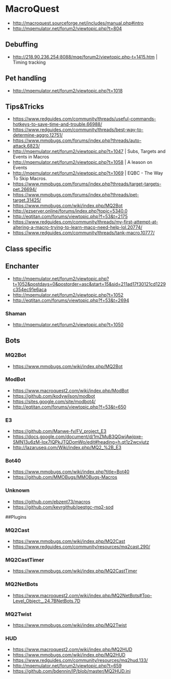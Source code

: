 # MacroQuest
* http://macroquest.sourceforge.net/includes/manual.php#intro
* http://mqemulator.net/forum2/viewtopic.php?t=804

## Debuffing
* http://218.90.236.254:8088/mqe/forum2/viewtopic.php-t=1415.htm | Timing tracking
 

## Pet handling
* http://mqemulator.net/forum2/viewtopic.php?t=1018

## Tips&Tricks
* https://www.redguides.com/community/threads/useful-commands-hotkeys-to-save-time-and-trouble.66988/
* https://www.redguides.com/community/threads/best-way-to-determine-aggro.12751/
* https://www.mmobugs.com/forums/index.php?threads/auto-attack.6823/
* http://mqemulator.net/forum2/viewtopic.php?t=1047 | Subs, Targets and Events in Macros
* http://mqemulator.net/forum2/viewtopic.php?t=1058 | A leason on Events
* http://mqemulator.net/forum2/viewtopic.php?t=1069 | EQBC - The Way To Skip Macros.
* https://www.mmobugs.com/forums/index.php?threads/target-targets-pet.26694/
* https://www.mmobugs.com/forums/index.php?threads/pet-target.31425/
* https://www.mmobugs.com/wiki/index.php/MQ2Bot
* http://ezserver.online/forums/index.php?topic=5340.0
* http://eqtitan.com/forums/viewtopic.php?f=53&t=2175
* https://www.redguides.com/community/threads/my-first-attempt-at-altering-a-macro-trying-to-learn-maco-need-help-lol.20774/
* https://www.redguides.com/community/threads/tank-macro.10777/

## Class specific
 
## Enchanter
* http://mqemulator.net/forum2/viewtopic.php?t=1052&postdays=0&postorder=asc&start=15&sid=211ad17f30121cd1229c354ec91e6aca
* http://mqemulator.net/forum2/viewtopic.php?t=1052
* http://eqtitan.com/forums/viewtopic.php?f=53&t=2694

### Shaman
* http://mqemulator.net/forum2/viewtopic.php?t=1050

## Bots

### MQ2Bot
* https://www.mmobugs.com/wiki/index.php/MQ2Bot

### ModBot
* https://www.macroquest2.com/wiki/index.php/ModBot
* https://github.com/kodywilson/modbot
* https://sites.google.com/site/modbot4/
* http://eqtitan.com/forums/viewtopic.php?f=53&t=650

### E3
* https://github.com/Manwe-fv/FV_project_E3
* https://docs.google.com/document/d/1mZMuB3QGwjAwjpxe-SMN13u6zM-lox7IQPkJTQDomWo/edit#heading=h.qt1z2wcvjutz
* http://lazaruseq.com/Wiki/index.php/MQ2_%2B_E3

### Bot40
* https://www.mmobugs.com/wiki/index.php?title=Bot40
* https://github.com/MMOBugs/MMOBugs-Macros

### Unknown
* https://github.com/ebzent73/macros
* https://github.com/kevrgithub/peqtgc-mq2-sod

##Plugins

### MQ2Cast
* https://www.mmobugs.com/wiki/index.php/MQ2Cast
* https://www.redguides.com/community/resources/mq2cast.290/

### MQ2CastTimer
* https://www.mmobugs.com/wiki/index.php/MQ2CastTimer

### MQ2NetBots
* https://www.macroquest2.com/wiki/index.php/MQ2NetBots#Top-Level_Object:_.24.7BNetBots.7D

### MQ2Twist
* https://www.mmobugs.com/wiki/index.php/MQ2Twist

### HUD
* https://www.macroquest2.com/wiki/index.php/MQ2HUD
* https://www.mmobugs.com/wiki/index.php/MQ2HUD
* https://www.redguides.com/community/resources/mq2hud.133/
* http://mqemulator.net/forum2/viewtopic.php?t=659
* https://github.com/bdennin/IP/blob/master/MQ2HUD.ini
